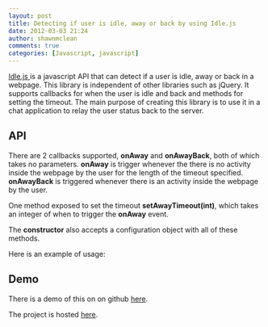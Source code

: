 ```yaml
---
layout: post
title: Detecting if user is idle, away or back by using Idle.js
date: 2012-03-03 21:24
author: shawnmclean
comments: true
categories: [Javascript, javascript]
---
```

<a href="https://github.com/shawnmclean/Idle.js">Idle.js </a>is a javascript API that can detect if a user is idle, away or back in a webpage. This library is independent of other libraries such as jQuery. It supports callbacks for when the user is idle and back and methods for setting the timeout. The main purpose of creating this library is to use it in a chat application to relay the user status back to the server.
<h2>API</h2>
There are 2 callbacks supported, <strong>onAway</strong> and <strong>onAwayBack</strong>, both of which takes no parameters. <strong>onAway</strong> is trigger whenever the there is no activity inside the webpage by the user for the length of the timeout specified. <strong>onAwayBack</strong> is triggered whenever there is an activity inside the webpage by the user.

One method exposed to set the timeout <strong>setAwayTimeout(int)</strong>, which takes an integer of when to trigger the <strong>onAway</strong> event.

The <strong>constructor</strong> also accepts a configuration object with all of these methods.

Here is an example of usage:
<script type="text/javascript" src="https://gist.github.com/1968087.js?file=activity.js"></script>
<h2>Demo</h2>
There is a demo of this on on github <a href="http://shawnmclean.github.com/Idle.js/">here</a>.

The project is hosted <a href="https://github.com/shawnmclean/Idle.js">here</a>.
